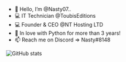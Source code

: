 - 👀  Hello, I’m @Nasty07..
- 💻  IT Technician @ToubisEditions
- 💻  Founder & CEO @NT Hosting LTD
- 🐍  In love with Python for more than 3 years!
- 📫  Reach me on Discord => Nasty#8148

![GitHub stats](https://github-readme-stats.vercel.app/api?username=Nasty07&show_icons=true&theme=tokyonight)

